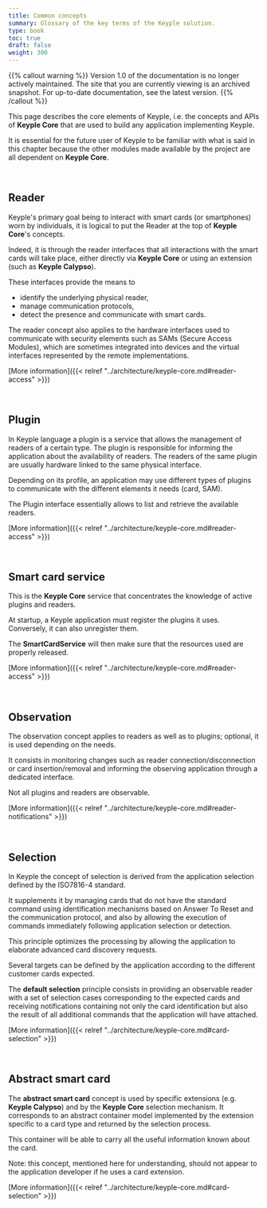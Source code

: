 ```yaml
---
title: Common concepts
summary: Glossary of the key terms of the Keyple solution.
type: book
toc: true
draft: false
weight: 300
---
```

{{% callout warning %}}
Version 1.0 of the documentation is no longer actively maintained. The site that you are currently viewing is an archived snapshot. For up-to-date documentation, see the latest version.
{{% /callout %}}

This page describes the core elements of Keyple, i.e. the concepts and APIs of **Keyple Core** that are used to build any application implementing Keyple.
 
It is essential for the future user of Keyple to be familiar with what is said in this chapter because the other modules made available by the project are all dependent on **Keyple Core**.

<br>

## Reader

Keyple's primary goal being to interact with smart cards (or smartphones) worn by individuals, it is logical to put the Reader at the top of **Keyple Core**'s concepts.

Indeed, it is through the reader interfaces that all interactions with the smart cards will take place, either directly via **Keyple Core** or using an extension (such as **Keyple Calypso**).

These interfaces provide the means to
* identify the underlying physical reader,
* manage communication protocols,
* detect the presence and communicate with smart cards.

The reader concept also applies to the hardware interfaces used to communicate with security elements such as SAMs (Secure Access Modules), which are sometimes integrated into devices and the virtual interfaces represented by the remote implementations.

[More information]({{< relref "../architecture/keyple-core.md#reader-access" >}})

<br>

## Plugin

In Keyple language a plugin is a service that allows the management of readers of a certain type.
The plugin is responsible for informing the application about the availability of readers.
The readers of the same plugin are usually hardware linked to the same physical interface.

Depending on its profile, an application may use different types of plugins to communicate with the different elements it needs (card, SAM).

The Plugin interface essentially allows to list and retrieve the available readers.

[More information]({{< relref "../architecture/keyple-core.md#reader-access" >}})

<br>

## Smart card service

This is the **Keyple Core** service that concentrates the knowledge of active plugins and readers.

At startup, a Keyple application must register the plugins it uses. Conversely, it can also unregister them.

The **SmartCardService** will then make sure that the resources used are properly released.

[More information]({{< relref "../architecture/keyple-core.md#reader-access" >}})

<br>

## Observation

The observation concept applies to readers as well as to plugins; optional, it is used depending on the needs.

It consists in monitoring changes such as reader connection/disconnection or card insertion/removal and informing the observing application through a dedicated interface.

Not all plugins and readers are observable.

[More information]({{< relref "../architecture/keyple-core.md#reader-notifications" >}})

<br>

## Selection

In Keyple the concept of selection is derived from the application selection defined by the ISO7816-4 standard.

It supplements it by managing cards that do not have the standard command using identification mechanisms based on Answer To Reset and the communication protocol, and also by allowing the execution of commands immediately following application selection or detection.

This principle optimizes the processing by allowing the application to elaborate advanced card discovery requests.

Several targets can be defined by the application according to the different customer cards expected.

The **default selection** principle consists in providing an observable reader with a set of selection cases corresponding to the expected cards and receiving notifications containing not only the card identification but also the result of all additional commands that the application will have attached.

[More information]({{< relref "../architecture/keyple-core.md#card-selection" >}})

<br>

## Abstract smart card

The **abstract smart card** concept is used by specific extensions (e.g. **Keyple Calypso**) and by the **Keyple Core** selection mechanism.
It corresponds to an abstract container model implemented by the extension specific to a card type and returned by the selection process.

This container will be able to carry all the useful information known about the card.

Note: this concept, mentioned here for understanding, should not appear to the application developer if he uses a card extension.

[More information]({{< relref "../architecture/keyple-core.md#card-selection" >}})